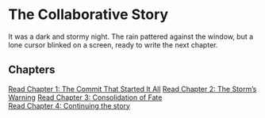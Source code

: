 # The Collaborative Story

It was a dark and stormy night. The rain pattered against the window, 
but a lone cursor blinked on a screen, ready to write the next chapter.

## Chapters

[Read Chapter 1: The Commit That Started It All](chapter_1.py)
[Read Chapter 2: The Storm’s Warning](chapter_2.py)
[Read Chapter 3: Consolidation of Fate](chapter_3.py)  
[Read Chapter 4: Continuing the story](chapter_4.py)

